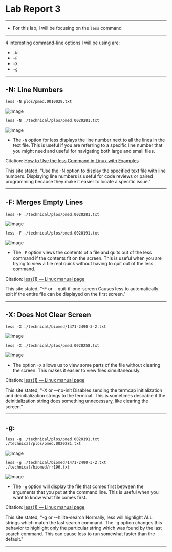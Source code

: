# Lab Report 3
---
- For this lab, I will be focusing on the `less` command
---
4 interesting command-line options I will be using are:

- `-N`
- `-F`
- `-X`
- `-g`

---
## -N: Line Numbers

`less -N plos/pmed.0010029.txt`

![Image](lab3-img1.png)

`less -N ./technical/plos/pmed.0020281.txt`

![Image](lab3-img2.png)

- The `-N` option for less displays the line number next to all the lines in the text file. This is useful if you are referring to a specific line number that you might need and useful for navigating both large and small files.

Citation: [How to Use the less Command in Linux with Examples](https://phoenixnap.com/kb/less-command-in-linux#:~:text=Note%3A%20By%20default%2C%20searching%20in,phrase%20and%20see%20the%20results)

This site stated, "Use the -N option to display the specified text file with line numbers. Displaying line numbers is useful for code reviews or paired programming because they make it easier to locate a specific issue."

---

## -F: Merges Empty Lines

`less -F ./technical/plos/pmed.0020281.txt`

![Image](lab3-img3.png)

`less -F ./technical/plos/pmed.0020191.txt`

![Image](lab3-img4.png)

- The `-F` option views the contents of a file and quits out of the less command if the contents fit on the screen. This is useful when you are trying to view a file real quick without having to quit out of the less command.

Citation: [less(1) — Linux manual page](https://man7.org/linux/man-pages/man1/less.1.html)

This site stated, "-F or --quit-if-one-screen Causes less to automatically exit if the entire file can be displayed on the first screen."

---

## -X: Does Not Clear Screen

`less -X ./technical/biomed/1471-2490-3-2.txt`

![Image](lab3-img5.png)

`less -X ./technical/plos/pmed.0020258.txt`

![Image](lab3-img6.png)

- The option `-X` allows us to view some parts of the file without clearing the screen. This makes it easier to view files simultaneously.

Citation: [less(1) — Linux manual page](https://man7.org/linux/man-pages/man1/less.1.html)

This site stated, "-X or --no-init Disables sending the termcap initialization and deinitialization strings to the terminal.  This is sometimes desirable if the deinitialization string does something unnecessary, like clearing the screen."

---

## -g:

`less -g ./technical/plos/pmed.0020191.txt ./technical/plos/pmed.0020281.txt`

![Image](lab3-img7.png)

`less -g ./technical/biomed/1471-2490-3-2.txt ./technical/biomed/rr196.txt`

![Image](lab3-img8.png)

- The `-g` option will display the file that comes first between the arguments that you put at the command line. This is useful when you want to know what file comes first.

Citation:  [less(1) — Linux manual page](https://man7.org/linux/man-pages/man1/less.1.html)

This site stated, "-g or --hilite-search Normally, less will highlight ALL strings which match the last search command.  The -g option changes this behavior to highlight only the particular string which was found by the last search command.  This can cause less to run somewhat faster than the default."

---
